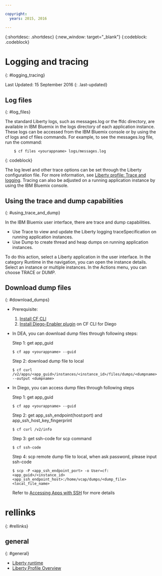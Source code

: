 ```yaml
---

copyright:
  years: 2015, 2016

---
```


{:shortdesc: .shortdesc}
{:new_window: target="_blank"}
{:codeblock: .codeblock}

# Logging and tracing
{: #logging_tracing}

Last Updated: 15 September 2016
{: .last-updated}

## Log files
{: #log_files}

The standard Liberty logs, such as messages.log or the ffdc directory, are available in IBM Bluemix in the logs directory of each application instance. These logs can be accessed from the IBM Bluemix console or by using the cf logs and cf files commands.
For example, to see the messages.log file, run the command:
```
    $ cf files <yourappname> logs/messages.log
```
{: codeblock}

The log level and other trace options can be set through the Liberty configuration file. For more information, see [Liberty profile: Trace and logging](http://www.ibm.com/support/knowledgecenter/SSAW57_8.5.5/com.ibm.websphere.wlp.nd.multiplatform.doc/ae/rwlp_logging.html?cp=SSAW57_8.5.5%2F3-17-0-0). Tracing can also be adjusted on a running application instance by using the IBM Bluemix console.

## Using the trace and dump capabilities
{: #using_trace_and_dump}

In the IBM Bluemix user interface, there are trace and dump capabilities.
* Use Trace to view and update the Liberty logging traceSpecification on running application instances.
* Use Dump to create thread and heap dumps on running application instances.

To do this action, select a Liberty application in the user interface. In the category Runtime in the navigation, you can open the instance details. Select an instance or multiple instances. In the Actions menu, you can choose TRACE or DUMP.

## Download dump files
{: #download_dumps}

  * Prerequisite:
    1. [Install CF CLI](https://docs.cloudfoundry.org/cf-cli/install-go-cli.html)
    2. [Install Diego-Enabler plugin](https://github.com/cloudfoundry-incubator/Diego-Enabler) on CF CLI for Diego

  * In DEA, you can download dump files through following steps:
  
    Step 1: get app_guid
    ```
    $ cf app <yourappname> --guid
    ```

    Step 2: download dump file to local

    ```
    $ cf curl /v2/apps/<app_guid>/instances/<instance_id>/files/dumps/<dumpname> --output <dumpname>
    ```

  * In Diego, you can access dump files through following steps
  
    Step 1: get app_guid
    ```
    $ cf app <yourappname> --guid
    ```

    Step 2: get app_ssh_endpoint(host:port) and app_ssh_host_key_fingerprint

    ```
    $ cf curl /v2/info
    ```

    Step 3: get ssh-code for scp command

    ```
    $ cf ssh-code
    ```

    Step 4: scp remote dump file to local, when ask password, please input ssh-code

    ```
    $ scp -P <app_ssh_endpoint_port> -o User=cf:<app_guid>/<instance_id> <app_ssh_endpoint_host>:/home/vcap/dumps/<dump_file> <local_file_name>
    ```


    Refer to [Accessing Apps with SSH](https://docs.cloudfoundry.org/devguide/deploy-apps/ssh-apps.html) for more details


# rellinks
{: #rellinks}
## general
{: #general}
* [Liberty runtime](index.html)
* [Liberty Profile Overview](http://www-01.ibm.com/support/knowledgecenter/SSAW57_8.5.5/com.ibm.websphere.wlp.nd.doc/ae/cwlp_about.html)

